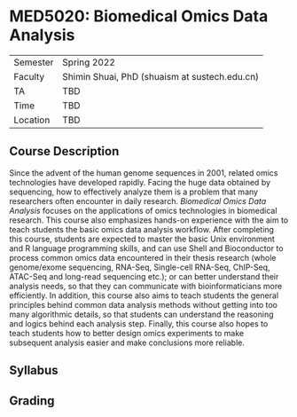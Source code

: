 # MED5020: Biomedical Omics Data Analysis

|          |                   |
|----------|-------------------|
| Semester |    Spring 2022    |
|  Faculty | Shimin Shuai, PhD (shuaism at sustech.edu.cn) |
|    TA    |        TBD        |
|   Time   |        TBD        |
| Location |        TBD        |

## Course Description
Since the advent of the human genome sequences in 2001, related omics technologies have developed rapidly. Facing the huge data obtained by sequencing, how to effectively analyze them is a problem that many researchers often encounter in daily research. *Biomedical Omics Data Analysis* focuses on the applications of omics technologies in biomedical research. This course also emphasizes hands-on experience with the aim to teach students the basic omics data analysis workflow. After completing this course, students are expected to master the basic Unix environment and R language programming skills, and can use Shell and Bioconductor to process common omics data encountered in their thesis research (whole genome/exome sequencing, RNA-Seq, Single-cell RNA-Seq, ChIP-Seq, ATAC-Seq and long-read sequencing etc.); or can better understand their analysis needs, so that they can communicate with bioinformaticians more efficiently. In addition, this course also aims to teach students the general principles behind common data analysis methods without getting into too many algorithmic details, so that students can understand the reasoning and logics behind each analysis step. Finally, this course also hopes to teach students how to better design omics experiments to make subsequent analysis easier and make conclusions more reliable.

## Syllabus

## Grading
